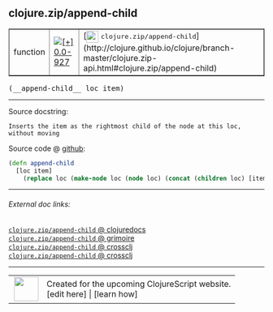 ## clojure.zip/append-child



 <table border="1">
<tr>
<td>function</td>
<td><a href="https://github.com/cljsinfo/cljs-api-docs/tree/0.0-927"><img valign="middle" alt="[+] 0.0-927" title="Added in 0.0-927" src="https://img.shields.io/badge/+-0.0--927-lightgrey.svg"></a> </td>
<td>
[<img height="24px" valign="middle" src="http://i.imgur.com/1GjPKvB.png"> <samp>clojure.zip/append-child</samp>](http://clojure.github.io/clojure/branch-master/clojure.zip-api.html#clojure.zip/append-child)
</td>
</tr>
</table>


 <samp>
(__append-child__ loc item)<br>
</samp>

---





Source docstring:

```
Inserts the item as the rightmost child of the node at this loc,
without moving
```


Source code @ [github](https://github.com/clojure/clojurescript/blob/r1847/src/cljs/clojure/zip.cljs#L200-L204):

```clj
(defn append-child
  [loc item]
    (replace loc (make-node loc (node loc) (concat (children loc) [item]))))
```

<!--
Repo - tag - source tree - lines:

 <pre>
clojurescript @ r1847
└── src
    └── cljs
        └── clojure
            └── <ins>[zip.cljs:200-204](https://github.com/clojure/clojurescript/blob/r1847/src/cljs/clojure/zip.cljs#L200-L204)</ins>
</pre>

-->

---



###### External doc links:

[`clojure.zip/append-child` @ clojuredocs](http://clojuredocs.org/clojure.zip/append-child)<br>
[`clojure.zip/append-child` @ grimoire](http://conj.io/store/v1/org.clojure/clojure/1.7.0-beta3/clj/clojure.zip/append-child/)<br>
[`clojure.zip/append-child` @ crossclj](http://crossclj.info/fun/clojure.zip/append-child.html)<br>
[`clojure.zip/append-child` @ crossclj](http://crossclj.info/fun/clojure.zip.cljs/append-child.html)<br>

---

 <table>
<tr><td>
<img valign="middle" align="right" width="48px" src="http://i.imgur.com/Hi20huC.png">
</td><td>
Created for the upcoming ClojureScript website.<br>
[edit here] | [learn how]
</td></tr></table>

[edit here]:https://github.com/cljsinfo/cljs-api-docs/blob/master/cljsdoc/clojure.zip/append-child.cljsdoc
[learn how]:https://github.com/cljsinfo/cljs-api-docs/wiki/cljsdoc-files

<!--

This information was too distracting to show to readers, but I'll leave it
commented here since it is helpful to:

- pretty-print the data used to generate this document
- and show how to retrieve that data



The API data for this symbol:

```clj
{:ns "clojure.zip",
 :name "append-child",
 :signature ["[loc item]"],
 :history [["+" "0.0-927"]],
 :type "function",
 :full-name-encode "clojure.zip/append-child",
 :source {:code "(defn append-child\n  [loc item]\n    (replace loc (make-node loc (node loc) (concat (children loc) [item]))))",
          :title "Source code",
          :repo "clojurescript",
          :tag "r1847",
          :filename "src/cljs/clojure/zip.cljs",
          :lines [200 204]},
 :full-name "clojure.zip/append-child",
 :clj-symbol "clojure.zip/append-child",
 :docstring "Inserts the item as the rightmost child of the node at this loc,\nwithout moving"}

```

Retrieve the API data for this symbol:

```clj
;; from Clojure REPL
(require '[clojure.edn :as edn])
(-> (slurp "https://raw.githubusercontent.com/cljsinfo/cljs-api-docs/catalog/cljs-api.edn")
    (edn/read-string)
    (get-in [:symbols "clojure.zip/append-child"]))
```

-->
